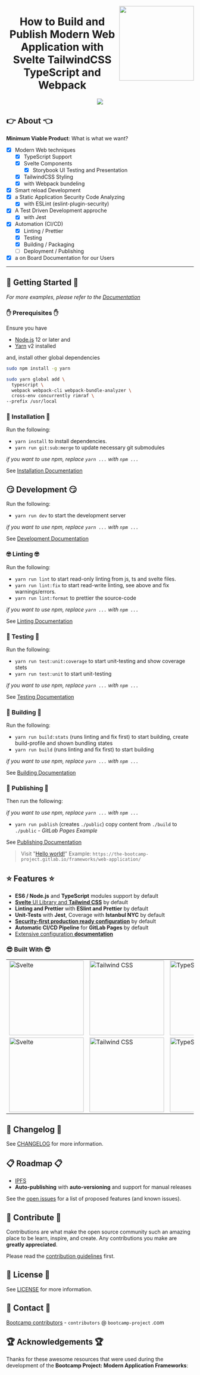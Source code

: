 <a href="https://bootcamp-project.com/" target="_blank"><img src="https://bootcamp-project.com/images/logo.png" align="right" height="200" /></a>
<h1 align="center">How to Build and Publish Modern Web Application with Svelte TailwindCSS TypeScript and Webpack</h1>
<div align="center"><img src="https://img.shields.io/badge/Bootcamp-Project-blue?style=for-the-badge" /></div>

## 👉 About 👈

**Minimum Viable Product**: What is what we want?

- [X] Modern Web techniques
  - [X] TypeScript Support
  - [X] Svelte Components
    - [X] Storybook UI Testing and Presentation
  - [X] TailwindCSS Styling
  - [X] with Webpack bundeling
- [X] Smart reload Development
- [X] a Static Application Security Code Analyzing
  - [X] with ESLint (eslint-plugin-security)
- [X] A Test Driven Development approche
  - [X] with Jest
- [X] Automation (CI/CD)
  - [X] Linting / Prettier
  - [X] Testing
  - [X] Building / Packaging
  - [ ] Deployment / Publishing
- [X] a on Board Documentation for our Users

---

## 🚀 Getting Started 🚀

_For more examples, please refer to the [Documentation](https://frameworks.bootcamp-project.com)_

### ✋ Prerequisites ✋

Ensure you have

- [Node.js](https://nodejs.org) 12 or later and
- [Yarn](https://yarnpkg.com) v2 installed

and, install other global dependencies

```bash
sudo npm install -g yarn

sudo yarn global add \
  typescript \
  webpack webpack-cli webpack-bundle-analyzer \
  cross-env concurrently rimraf \
--prefix /usr/local
```

### 💪 Installation 💪

Run the following:

- `yarn install` to install dependencies.
- `yarn run git:sub:merge` to update necessary git submodules

*if you want to use npm, replace `yarn ...` with `npm ...`*

See [Installation Documentation](https://frameworks.bootcamp-project.com/#/webapp/install)

## 😏 Development 😏

Run the following:

- `yarn run dev` to start the development server

*if you want to use npm, replace `yarn ...` with `npm ...`*

See [Development Documentation](https://frameworks.bootcamp-project.com/#/webapp/develop)

### 🤓 Linting 🤓

Run the following:

- `yarn run lint` to start read-only linting from js, ts and svelte files.
- `yarn run lint:fix` to start read-write linting, see above and fix warnings/errors.
- `yarn run lint:format` to prettier the source-code

*if you want to use npm, replace `yarn ...` with `npm ...`*

See [Linting Documentation](https://frameworks.bootcamp-project.com/#/webapp/linting)

### 🧐 Testing 🧐

Run the following:

- `yarn run test:unit:coverage` to start unit-testing and show coverage stets
- `yarn run test:unit` to start unit-testing

*if you want to use npm, replace `yarn ...` with `npm ...`*

See [Testing Documentation](https://frameworks.bootcamp-project.com/#/webapp/testing)

### 🤩 Building 🤩

Run the following:

- `yarn run build:stats` (runs linting and fix first) to start building, create build-profile and shown bundling states
- `yarn run build` (runs linting and fix first) to start building

*if you want to use npm, replace `yarn ...` with `npm ...`*

See [Building Documentation](https://frameworks.bootcamp-project.com/#/webapp/building)

### 🥳 Publishing 🥳

Then run the following:

*if you want to use npm, replace `yarn ...` with `npm ...`*

- `yarn run publish` (creates `./public`) copy content from `./build` to `./public` - *GitLab Pages Example*

See [Publishing Documentation](https://frameworks.bootcamp-project.com/#/webapp/publishing)

> Visit "[Hello world!](https://the-bootcamp-project.gitlab.io/frameworks/web-application/)" Example: `https://the-bootcamp-project.gitlab.io/frameworks/web-application/`

## ⭐️ Features ⭐️

- **ES6 / Node.js** and **TypeScript** modules support by default
- [**Svelte** UI Library and **Tailwind CSS**](https://gitlab.com/the-bootcamp-project/libraries/svelte-components) by default
- **Linting and Prettier** with **ESlint and Prettier** by default
- **Unit-Tests** with **Jest**, Coverage with **Istanbul NYC** by default
- [**Security-first production ready configuration**](https://gitlab.com/the-bootcamp-project/libraries/node-configs/-/blob/main/README.md) by default
- **Automatic CI/CD Pipeline** for **GitLab Pages** by default
- [Extensive configuration **documentation**](https://frameworks.bootcamp-project.com/#/webapp/index)

### 😎 Built With 😎

<table>
	<tr>
		<td><a href="https://svelte.dev/" target="_blank"><img src="https://cdr.rtfm.page/logos/programming/svelte.svg" alt="Svelte" width="200"/></a></td>
		<td><a href="https://tailwindcss.com/" target="_blank"><img src="https://cdr.rtfm.page/logos/programming/tailwindcss.svg" alt="Tailwind CSS" width="200"/></a></td>
		<td><a href="https://typescriptlang.org/" target="_blank"><img src="https://cdr.rtfm.page/logos/programming/typescript.svg" alt="TypeScript" width="200"/></a></td>
		<td><a href="https://webpack.js.org/" target="_blank"><img src="https://cdr.rtfm.page/logos/programming/webpack.svg" alt="Webpack" width="200"/></a></td>
	</tr>
	<tr>
		<td><a href="https://babeljs.io/" target="_blank"><img src="https://cdr.rtfm.page/logos/programming/babel.svg" alt="Svelte" width="200"/></a></td>
		<td><a href="https://eslint.org/" target="_blank"><img src="https://cdr.rtfm.page/logos/programming/eslint.svg" alt="Tailwind CSS" width="200"/></a></td>
		<td><a href="https://jestjs.io/" target="_blank"><img src="https://cdr.rtfm.page/logos/programming/jest.svg" alt="TypeScript" width="200"/></a></td>
		<td><a href="https://bootcamp-project.com/" target="_blank"><img src="https://bootcamp-project.com/images/logo.png" alt="Bootcamp Config" width="200"/></a></td>
	</tr>
</table>

## 📑 Changelog 📑

See [CHANGELOG](CHANGELOG) for more information.

## 📋 Roadmap 📋

- [IPFS](https://ipfs.io/)
- **Auto-publishing** with **auto-versioning** and support for manual releases

See the [open issues](https://gitlab.com/the-bootcamp-project/frameworks/web-application/-/issues) for a list of proposed features (and known issues).

## 🤝 Contribute 🤝

Contributions are what make the open source community such an amazing place to be learn, inspire, and create. Any contributions you make are **greatly appreciated**.

Please read the [contribution guidelines](docs/_media/code_of_conduct.md) first.

## 📜 License 📜

See [LICENSE](https://frameworks.bootcamp-project.com/#/LICENSE) for more information.

## 💌 Contact 💌

[Bootcamp contributors](https://bootcamp-project.com/) - `contributors` @ `bootcamp-project` .com

## 🏆 Acknowledgements 🏆

Thanks for these awesome resources that were used during the development of the **Bootcamp Project: Modern Application Frameworks**:

